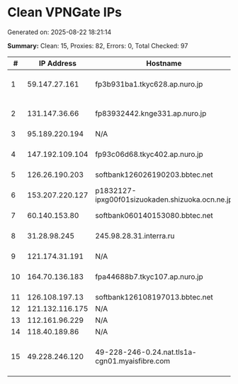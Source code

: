 # Clean VPNGate IPs
Generated on: 2025-08-22 18:21:14

**Summary:** Clean: 15, Proxies: 82, Errors: 0, Total Checked: 97

| # | IP Address | Hostname | Type | Country | Provider |
|---|------------|----------|------|---------|----------|
| 1 | 59.147.27.161 | fp3b931ba1.tkyc628.ap.nuro.jp | Business | JP | Sony Network Communications Inc. |
| 2 | 131.147.36.66 | fp83932442.knge331.ap.nuro.jp | Business | JP | Sony Network Communications Inc. |
| 3 | 95.189.220.194 | N/A | Business | RU | PJSC Rostelecom |
| 4 | 147.192.109.104 | fp93c06d68.tkyc402.ap.nuro.jp | Business | JP | Sony Network Communications Inc. |
| 5 | 126.26.190.203 | softbank126026190203.bbtec.net | Business | JP | SoftBank Corp. |
| 6 | 153.207.220.127 | p1832127-ipxg00f01sizuokaden.shizuoka.ocn.ne.jp | Business | JP | NTT Communications Corporation |
| 7 | 60.140.153.80 | softbank060140153080.bbtec.net | Business | JP | SoftBank Corp. |
| 8 | 31.28.98.245 | 245.98.28.31.interra.ru | Residential | RU | INTERRA telecommunications group, Ltd. |
| 9 | 121.174.31.191 | N/A | Business | KR | Korea Telecom |
| 10 | 164.70.136.183 | fpa44688b7.tkyc107.ap.nuro.jp | Business | JP | Sony Network Communications Inc. |
| 11 | 126.108.197.13 | softbank126108197013.bbtec.net | Business | JP | SoftBank Corp. |
| 12 | 121.132.116.175 | N/A | Business | KR | Korea Telecom |
| 13 | 112.161.96.229 | N/A | Business | KR | Korea Telecom |
| 14 | 118.40.189.86 | N/A | Business | KR | Korea Telecom |
| 15 | 49.228.246.120 | 49-228-246-0.24.nat.tls1a-cgn01.myaisfibre.com | Wireless | TH | ADVANCED WIRELESS NETWORK COMPANY LIMITED |

